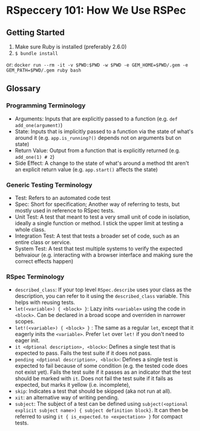 # RSpeccery 101: How We Use RSPec

## Getting Started

1) Make sure Ruby is installed (preferably 2.6.0)
2) `$ bundle install`

or:  `docker run --rm -it -v $PWD:$PWD -w $PWD -e GEM_HOME=$PWD/.gem -e GEM_PATH=$PWD/.gem ruby bash`


## Glossary

### Programming Terminology
- Arguments: Inputs that are explicitly passed to a function (e.g. `def add_one(argument)`)
- State: Inputs that is implicitly passed to a function via the state of what's around it (e.g. `app.is_running?()` depends not on arguments but on state)
- Return Value: Output from a function that is explicitly returned (e.g. `add_one(1) # 2`)
- Side Effect: A change to the state of what's around a method tht aren't an explicit return value (e.g. `app.start()` affects the state)

### Generic Testing Terminology
- Test: Refers to an automated code test
- Spec: Short for specification; Another way of referring to tests, but mostly used in reference to RSpec tests.
- Unit Test: A test that meant to test a very small unit of code in isolation, ideally a single function or method. I stick the upper limit at testing a whole class.
- Integration Test: A test that tests a broader set of code, such as an entire class or service.
- System Test: A test that test multiple systems to verify the expected behvaiour (e.g. interacting with a browser interface and making sure the correct effects happen)

### RSpec Terminology
- `described_class`: If your top level `RSpec.describe` uses your class as the description, you can refer to it using the `described_class` variable. This helps with reusing tests.
- `let(<variable>) { <block> }`: Lazy inits `<variable>` using the code in `<block>`. Can be declared in a broad scope and overriden in narrower scopes.
- `let!(<variable>) { <block> }` : The same as a regular `let`, except that it eagerly inits the `<variable>`. Prefer `let` over `let!` if you don't need to eager init.
- `it <dptional description>, <block>`: Defines a single test that is expected to pass. Fails the test suite if it does not pass.
- `pending <dptional description>, <block>`: Defines a single test is expected to fail because of some condition (e.g. the tested code does not exist yet). Fails the test suite if it passes as an indicator that the test should be marked with `it`. Does not fail the test suite if it fails as expected, but marks it yellow (i.e. incomplete),
- `skip`: Indicates a test that should be skipped (aka not run at all).
- `xit`: an alternative way of writing pending.
- `subject`: The subject of a test can be defined using `subject(<optional explicit subject name>) { subject definition block}`. It can then be referred to using `it { is_expected.to <expectation> }` for compact tests.
